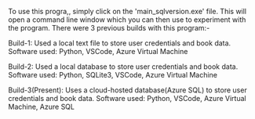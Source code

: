 To use this progra,, simply click on the 'main_sqlversion.exe' file. 
This will open a command line window which you can then use to experiment with the program. 
There were 3 previous builds with this program:-

Build-1: Used a local text file to store user credentials and book data.
Software used: Python, VSCode, Azure Virtual Machine

Build-2: Used a local database to store user credentials and book data. 
Software used: Python, SQLite3, VSCode, Azure Virtual Machine

Build-3(Present): Uses a cloud-hosted database(Azure SQL) to store user credentials and book data.
Software used:  Python, VSCode, Azure Virtual Machine, Azure SQL
